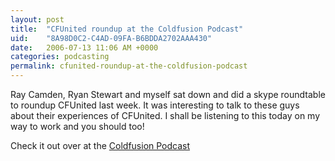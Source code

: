 ```yaml
---
layout: post
title:  "CFUnited roundup at the Coldfusion Podcast"
uid:	"8A98D0C2-C4AD-09FA-B6BDDA2702AAA430"
date:   2006-07-13 11:06 AM +0000
categories: podcasting
permalink: cfunited-roundup-at-the-coldfusion-podcast
---
```

Ray Camden, Ryan Stewart and myself sat down and did a skype roundtable to roundup CFUnited last week. It was interesting to talk to these guys about their experiences of CFUnited. I shall be listening to this today on my way to work and you should too!

Check it out over at the <a href="http://www.coldfusionpodcast.com/node/65">Coldfusion Podcast</a>